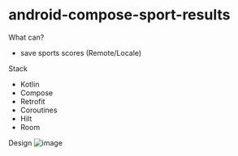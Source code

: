 # android-compose-sport-results

What can?
  - save sports scores (Remote/Locale)

Stack
- Kotlin
- Compose
- Retrofit
- Coroutines
- Hilt
- Room

Design
![image](https://user-images.githubusercontent.com/34235623/169362677-bf5698dc-de1f-4d40-bdf7-1c7d3a408374.png)

